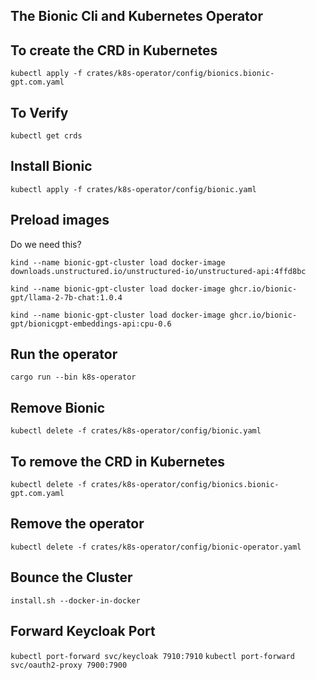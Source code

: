 ## The Bionic Cli and Kubernetes Operator


## To create the CRD in Kubernetes

`kubectl apply -f crates/k8s-operator/config/bionics.bionic-gpt.com.yaml`

## To Verify

`kubectl get crds`

## Install Bionic

`kubectl apply -f crates/k8s-operator/config/bionic.yaml`

## Preload images

Do we need this?

`kind --name bionic-gpt-cluster load docker-image downloads.unstructured.io/unstructured-io/unstructured-api:4ffd8bc`

`kind --name bionic-gpt-cluster load docker-image ghcr.io/bionic-gpt/llama-2-7b-chat:1.0.4`

`kind --name bionic-gpt-cluster load docker-image ghcr.io/bionic-gpt/bionicgpt-embeddings-api:cpu-0.6`

## Run the operator

`cargo run --bin k8s-operator`

## Remove Bionic

`kubectl delete -f crates/k8s-operator/config/bionic.yaml`

## To remove the CRD in Kubernetes

`kubectl delete -f crates/k8s-operator/config/bionics.bionic-gpt.com.yaml`

## Remove the operator

`kubectl delete -f crates/k8s-operator/config/bionic-operator.yaml`

## Bounce the Cluster

`install.sh --docker-in-docker`

## Forward Keycloak Port

`kubectl port-forward svc/keycloak 7910:7910`
`kubectl port-forward svc/oauth2-proxy 7900:7900`